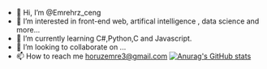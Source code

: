 - 👋 Hi, I’m @Emrehrz_ceng
- 👀 I’m interested in front-end web, artifical intelligence , data science and more...
- 🌱 I’m currently learning C#,Python,C and Javascript.
- 💞️ I’m looking to collaborate on ...
- 📫 How to reach me horuzemre3@gmail.com
[![Anurag's GitHub stats](https://github-readme-stats.vercel.app/api?username=Emrehrz)](https://github.com/anuraghazra/github-readme-stats)
<!---
Emrehrz/Emrehrz is a ✨ special ✨ repository because its `README.md` (this file) appears on your GitHub profile.
You can click the Preview link to take a look at your changes.
--->
